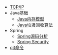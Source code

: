 * [TCP/IP](TCPIP.md)
* Java基础  
    * [Java内存模型](Java/JMM.md "JMM")
    * [Java垃圾回收算法](Java/gc.md)
* Spring
    * [Spring源码分析](Spring/README.md "Spring")
    * [Spring Security](Spring/Spring%20Security.md)
* [git命令](git/README.md)